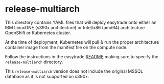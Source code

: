 # release-multiarch

This directory contains YAML files that will deploy easytrade onto either an IBM LinuxONE (s390x architecture) or Intel/x86 (amd64) architecture OpenShift or Kubernetes cluster. 

At the time of deployment, Kubernetes will pull & run the proper architecture container image from the manifest file on the compute node.

Follow the instructions in the easytrade [README](../../README.md#openshift-instructions) making sure to specify the `release-multiarch` directory.

This `release-multiarch` version does not include the original MSSQL database as it is not supported on s390x.  